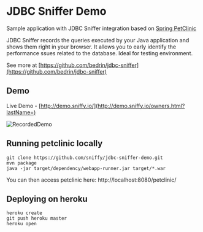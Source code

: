 # JDBC Sniffer Demo

Sample application with JDBC Sniffer integration based on [Spring PetClinic](https://github.com/spring-projects/spring-petclinic)

JDBC Sniffer records the queries executed by your Java application and shows them right in your browser.
It allows you to early identify the performance ssues related to the database. Ideal for testing environment.

See more at [https://github.com/bedrin/jdbc-sniffer](https://github.com/bedrin/jdbc-sniffer)

## Demo

Live Demo - [http://demo.sniffy.io/](http://demo.sniffy.io/owners.html?lastName=)

![RecordedDemo](https://bedrin.github.io/jdbc-sniffer/jdbcsniffer.gif)

## Running petclinic locally
```
git clone https://github.com/sniffy/jdbc-sniffer-demo.git
mvn package
java -jar target/dependency/webapp-runner.jar target/*.war
```

You can then access petclinic here: http://localhost:8080/petclinic/

## Deploying on heroku

```
heroku create
git push heroku master   
heroku open
```
